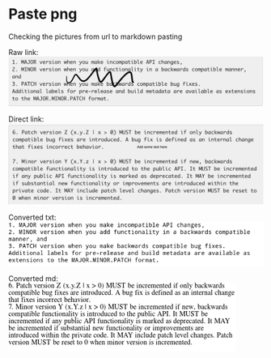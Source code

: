 # Paste png
Checking the pictures from url to markdown pasting

Raw link:\
![123](https://github.com/smaryn/shared/blob/master/imgs/123.png?raw=true)

Direct link:\
![67](https://raw.githubusercontent.com/smaryn/shared/master/imgs/67.png)

Converted txt:\
![123-txt](https://raw.githubusercontent.com/smaryn/shared/master/imgs/123-txt.png)

Converted md:\
![67-md](https://raw.githubusercontent.com/smaryn/shared/master/imgs/67-md.png)
